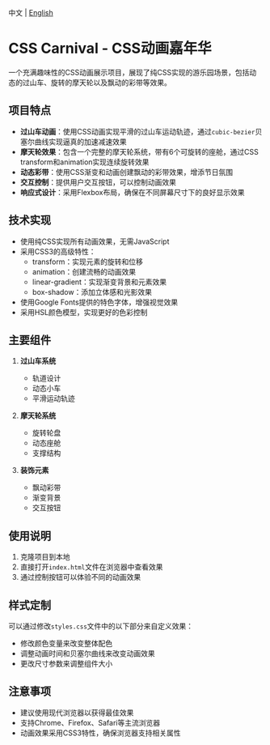 中文 | [English](README_EN.md)

# CSS Carnival - CSS动画嘉年华

一个充满趣味性的CSS动画展示项目，展现了纯CSS实现的游乐园场景，包括动态的过山车、旋转的摩天轮以及飘动的彩带等效果。

## 项目特点

- **过山车动画**：使用CSS动画实现平滑的过山车运动轨迹，通过`cubic-bezier`贝塞尔曲线实现逼真的加速减速效果
- **摩天轮效果**：包含一个完整的摩天轮系统，带有6个可旋转的座舱，通过CSS transform和animation实现连续旋转效果
- **动态彩带**：使用CSS渐变和动画创建飘动的彩带效果，增添节日氛围
- **交互控制**：提供用户交互按钮，可以控制动画效果
- **响应式设计**：采用Flexbox布局，确保在不同屏幕尺寸下的良好显示效果

## 技术实现

- 使用纯CSS实现所有动画效果，无需JavaScript
- 采用CSS3的高级特性：
  - transform：实现元素的旋转和位移
  - animation：创建流畅的动画效果
  - linear-gradient：实现渐变背景和元素效果
  - box-shadow：添加立体感和光影效果
- 使用Google Fonts提供的特色字体，增强视觉效果
- 采用HSL颜色模型，实现更好的色彩控制

## 主要组件

1. **过山车系统**
   - 轨道设计
   - 动态小车
   - 平滑运动轨迹

2. **摩天轮系统**
   - 旋转轮盘
   - 动态座舱
   - 支撑结构

3. **装饰元素**
   - 飘动彩带
   - 渐变背景
   - 交互按钮

## 使用说明

1. 克隆项目到本地
2. 直接打开`index.html`文件在浏览器中查看效果
3. 通过控制按钮可以体验不同的动画效果

## 样式定制

可以通过修改`styles.css`文件中的以下部分来自定义效果：

- 修改颜色变量来改变整体配色
- 调整动画时间和贝塞尔曲线来改变动画效果
- 更改尺寸参数来调整组件大小

## 注意事项

- 建议使用现代浏览器以获得最佳效果
- 支持Chrome、Firefox、Safari等主流浏览器
- 动画效果采用CSS3特性，确保浏览器支持相关属性